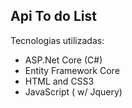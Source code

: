 ## Api To do List

<p>Tecnologias utilizadas:</p>
<ul>
    <li>ASP.Net Core (C#)</li>
    <li>Entity Framework Core</li>
    <li>HTML and CSS3</li>
    <li>JavaScript ( w/ Jquery)</li>
</ul>